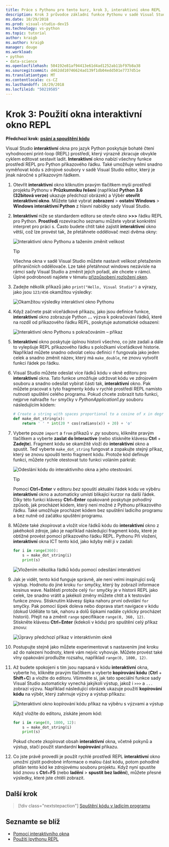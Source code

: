 ```yaml
---
title: Práce s Pythonu pro tento kurz, krok 3, interaktivní okno REPL
description: Krok 3 průvodce základní funkce Pythonu v sadě Visual Studio, pokrývající okno REPL interaktivní Python.
ms.date: 10/29/2018
ms.prod: visual-studio-dev15
ms.technology: vs-python
ms.topic: tutorial
author: kraigb
ms.author: kraigb
manager: douge
ms.workload:
- python
- data-science
ms.openlocfilehash: 504192e81af94413e61d4ad1252ab11bf97b8a38
ms.sourcegitcommit: d462dd10746624ad139f1db04edd501e7737d51e
ms.translationtype: MT
ms.contentlocale: cs-CZ
ms.lasthandoff: 10/29/2018
ms.locfileid: "50219585"
---
```

# <a name="step-3-use-the-interactive-repl-window"></a>Krok 3: Použití okna interaktivní okno REPL

**Předchozí krok: [psání a spouštění kódu](tutorial-working-with-python-in-visual-studio-step-02-writing-code.md)**

Visual Studio **interaktivní** okna pro jazyk Python poskytuje bohaté čtení vyhodnocení print-loop (REPL) prostředí, který výrazně zkracuje obvykle cyklem editovat sestavit ladit. **Interaktivní** okno nabízí všechny funkce prostředí REPL pro Python příkazového řádku. Také umožňuje velmi snadno vyměňovat kódu s zdrojové soubory v sadě Visual Studio editor, který je jinak náročné s příkazovým řádkem.

1. Otevřít **interaktivní** okno kliknutím pravým tlačítkem myši prostředí projektu Pythonu v **Průzkumníku řešení** (například **Python 3.6 (32bitová verze)** ukazuje předchozí obrázek) a Výběr **otevřít interaktivní okno**. Můžete také vybrat **zobrazení** > **ostatní Windows** > **Windows interaktivní Python** z hlavní nabídky sady Visual Studio.

1. **Interaktivní** níže se standardem editoru se otevře okno **>>>** řádku REPL pro Python. **Prostředí** rozevíracího seznamu můžete vybrat konkrétní interpret pro práci s. Často budete chtít také zajistit **interaktivní** okno větší, což lze provést tak, že přetáhnete oddělovač mezi dvěma okny:

    ![Interaktivní okno Pythonu a tažením změnit velikost](media/vs-getting-started-python-11-interactive1b.png)

    > [!Tip]
    > Všechna okna v sadě Visual Studio můžete nastavit velikost přetažením příhraničních oddělovače. Lze také přetáhnout windows nezávisle na rámci sady Visual Studio a změnit jejich pořadí, ale chcete v rámci. Úplné podrobnosti najdete v tématu [přizpůsobení rozložení oken](../ide/customizing-window-layouts-in-visual-studio.md).

1. Zadejte několik příkazů jako `print("Hello, Visual Studio")` a výrazy, jako jsou `123/456` okamžitou výsledky:

    ![Okamžitou výsledky interaktivní okno Pythonu](media/vs-getting-started-python-12-interactive2.png)

1. Když začnete psát víceřádkové příkazu, jako jsou definice funkce, **interaktivní** okno zobrazuje Python **...**  výzva k pokračování řádků, které na rozdíl od příkazového řádku REPL, poskytuje automatické odsazení:

    ![Interaktivní okno Pythonu s pokračováním – příkaz](media/vs-getting-started-python-13-interactive3.png)

1. **Interaktivní** okno poskytuje úplnou historii všechno, co jste zadali a dále to vylepšuje REPL příkazového řádku s položkami víceřádkové historie. Například můžete snadno odvolat celou definici `f` fungovala jako jeden celek a snadno změnit název, který má `make_double`, ne znovu vytvořit funkci řádek po řádku.

1. Visual Studio můžete odeslat více řádků kódu v okně editoru pro **interaktivní** okna. Tato funkce umožňuje udržovat kódu ve zdrojovém souboru a snadno odesílat vybírat části tak, **interaktivní** okno. Pak můžete pracovat s tyto fragmenty kódu v rychlé prostředí REPL namísto nutnosti spuštění celého programu. Pokud chcete zobrazit tuto funkci, nejprve nahraďte `for` smyčky v *PythonApplication1.py* souboru následujícím kódem:

    ```python
    # Create a string with spaces proportional to a cosine of x in degrees
    def make_dot_string(x):
        return ' ' * int(20 * cos(radians(x)) + 20) + 'o'
    ```

1. Vyberte pouze `import` a `from` příkazů v *.py* souboru, klikněte pravým tlačítkem a vyberte **zaslat do Interactive** (nebo stiskněte klávesu **Ctrl** + **Zadejte**). Fragment kódu se okamžitě vloží do **interaktivní** okno a spustit. Teď vyberte `make_dot_string` fungovat a zopakujte stejný příkaz, který se znovu spouští tento fragment kódu. Protože kód definuje funkci, můžete rychle otestovat tuto funkci voláním párkrát:

    ![Odeslání kódu do interaktivního okna a jeho otestování.](media/vs-getting-started-python-14-interactive4.png)

    > [!Tip]
    > Pomocí **Ctrl**+**Enter** v editoru *bez* spouští aktuální řádek kódu ve výběru **interaktivní** okno a automaticky umístí blikající kurzor na další řádek. Díky této funkci klávesy **Ctrl**+**Enter** opakovaně poskytuje pohodlný způsob, jak procházet kódem, který není možné z Pythonu příkazového řádku. Také umožňuje procházet kódem bez spuštění ladicího programu a bez nutně od začátku spuštění programu.

1. Můžete také zkopírovat a vložit více řádků kódu do **interaktivní** okno z jakéhokoli zdroje, jako je například následující fragment kódu, které je obtížné provést pomocí příkazového řádku REPL. Pythonu Při vložení, **interaktivní** okna ICT tento kód, jako kdyby měl ji v zadali:

    ```python
    for i in range(360):
        s = make_dot_string(i)
        print(s)
    ```

    ![Vložením několika řádků kódu pomocí odesílání interaktivní](media/vs-getting-started-python-15-interactive5.png)

1. Jak je vidět, tento kód funguje správně, ale není velmi inspirující svůj výstup. Hodnotu do jiné kroku `for` smyčky, který by zobrazil informace kosinus wave. Naštěstí protože celý `for` smyčky je v historii REPL jako celek, lze snadno vrátit a jakékoli změny můžete chtít a k testování funkce znovu. Stisknutím klávesy šipka nahoru první odvolání `for` smyčky. Pak pomocí šipek doleva nebo doprava start navigace v kódu (dokud Uděláte to tak, nahoru a dolů šipkami nadále cyklicky procházet historii). Přejít na a změnit `range` specifikace `range(0, 360, 12)`. Stiskněte klávesu **Ctrl**+**Enter** (kdekoli v kódu) pro spuštění celý příkaz znovu:

    ![Úpravy předchozí příkaz v interaktivním okně](media/vs-getting-started-python-16-interactive6.png)

1. Postupujte stejně jako můžete experimentovat s nastavením jiné kroku až do nalezení hodnoty, které vám nejvíc vyhovuje. Můžete provést také vlny opakování prodlužte rozsahu, například `range(0, 1800, 12)`.
 
1. Až budete spokojeni s tím jsou napsaná v kódu **interaktivní** okna, vyberte ho, klikněte pravým tlačítkem a vyberte **kopírování kódu** (**Ctrl** + **Shift**+**C**) a vložte do editoru. Všimněte si, jak tato speciální funkce sady Visual Studio automaticky vynechá jakýkoli výstup, jakož i `>>>` a `...` zobrazí výzvu. Například následující obrázek ukazuje použití **kopírování kódu** na výběr, který zahrnuje výzvy a výstup příkazu:

    ![Interaktivní okno kopírování kódu příkaz na výběru s výzvami a výstup](media/vs-getting-started-python-17-interactive7.png)

    Když vložíte do editoru, získáte jenom kód:

    ```python
    for i in range(0, 1800, 12):
        s = make_dot_string(i)
        print(s)
    ```

    Pokud chcete zkopírovat obsah **interaktivní** okna, včetně pokynů a výstup, stačí použít standardní **kopírování** příkazu.

1. Co jste právě provedli je použít rychlé prostředí REPL **interaktivní** okno umožní zjistit podrobné informace o malou část kódu, potom pohodlně přidán tento kód ke zdrojovému souboru projektu. Když nyní spustíte kód znovu s **Ctrl**+**F5** (nebo **ladění** > **spustit bez ladění**), můžete přesné výsledky, které jste chtěli zobrazit.

## <a name="next-step"></a>Další krok

> [!div class="nextstepaction"]
> [Spuštění kódu v ladicím programu](tutorial-working-with-python-in-visual-studio-step-04-debugging.md)

## <a name="go-deeper"></a>Seznamte se blíž

- [Pomocí interaktivního okna](python-interactive-repl-in-visual-studio.md)
- [Použití Ipythonu REPL](interactive-repl-ipython.md)
